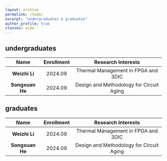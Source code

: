 ```yaml
---
layout: archive
permalink: /team/
excerpt: "undergraduates & graduates"
author_profile: true
classes: wide
---
```


## undergraduates
|  Name    | Enrollment |  Research Interests                                          |
|:----------------:|:-----------------------:|:------------------------------------------------------------:|
|   **Weizhi Li**    |      2024.09   | Thermal Management in FPGA and 3DIC  |
|   **Songxuan He**    |      2024.09   | Design and Methodology for Circuit Aging  |

## graduates
|  Name    | Enrollment |  Research Interests                                          |
|:----------------:|:-----------------------:|:------------------------------------------------------------:|
|   **Weizhi Li**    |      2024.09   | Thermal Management in FPGA and 3DIC  |
|   **Songxuan He**    |      2024.09   | Design and Methodology for Circuit Aging  |
